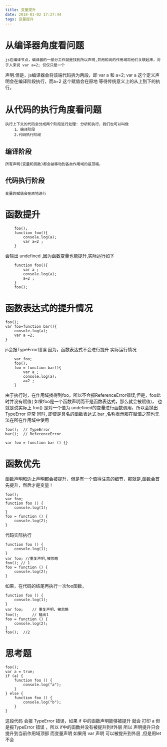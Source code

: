 ```yaml
---
title: 变量提升
date: 2018-01-02 17:27:44
tags: 变量提升
---
```

# 从编译器角度看问题
    js在编译节点，编译器的一部分工作就是找到所以声明,并用和尚的作用域将他们关联起来，对于人来说 var a=2; 仅仅只是一个
声明.但是，js编译器会将该端代码拆为两段，即 var a  和 a=2;  var a 这个定义声明会在编译阶段执行，而a=2 这个赋值会在原地
等待传统意义上的从上到下的执行。
# 从代码的执行角度看问题
    执行上下文的代码会分成两个阶段进行处理: 分析和执行，我们也可以叫做
        1。编译阶段
        2.代码执行阶段
## 编译阶段
    所有声明(变量和函数)都会被移动到各自作用域的最顶端，
## 代码执行阶段
    变量的赋值会在原地进行

# 函数提升
```
    foo();
    function foo(){
        console.log(a);
        var a=2 ;
    }
```
会输出 undefined ,因为函数变量也能提升,实际运行如下
```
    function foo(){
        var a ;
        console.log(a);
        a=2 ;
    }
    foo();
```
# 函数表达式的提升情况
```
foo();
var foo=function bar(){
    console.log(a);
    var a =2;    
}
```
js会报TypeError错误
因为，函数表达式不会进行提升
实际运行情况
```
    var foo;
    foo();
    foo = function bar(){
        var a ;
        console.log(a);
        a=2 ;
    }
```
由于执行时，在作用域找得到foo，所以不会报ReferenceError错误,但是，foo此时并没有赋值( 如果foo是一个函数声明而不是函数表达式，那么就会被赋值)，
也就是说实际上 foo() 是对一个值为 undefined的变量进行函数调用，所以会抛出 TypeError 异常
同时, 即使是具名的函数表达式 bar ,名称表示服在赋值之前也无法在所在作用域中使用
```
foo();  // TypeError
bar();  // ReferenceError

var foo = function bar () {}
```
# 函数优先
函数声明和边上声明都会被提升，但是有一个值得注意的细节，那就是,函数会首先提升，然后才是变量！
```
foo();
var foo;
function foo () {
    console.log(1);
}
foo = function () {
    console.log(2);
}
```
代码实际执行
```
function foo () {
    console.log(1);
}
var foo; //重复声明,被忽略
foo(); // 1
foo = function () {
    console.log(2);
}
```
如果，在代码的结尾再执行一次foo函数，
```
function foo () {
    console.log(1);
}
var foo;    // 重复声明，被忽略
foo();      // 输出1
foo = function () {
    console.log(2);
}
foo();  //2
```
# 思考题
```
foo();
var a = true;
if (a) {
    function foo () {
        console.log("a");
    }
} else {
    function foo () {
        console.log("b");
    }
}
```
这段代码 会报 TypeError 错误，如果 if 中的函数声明能够被提升 就会 打印 a
但是报TypeError 错误 ，所以 if中的函数并没有被提升到if外层 所以 声明提升只会提升到当前作用域顶部
而变量声明 如果用 var 声明 可以被提升到外层 ,但是用let 不会
